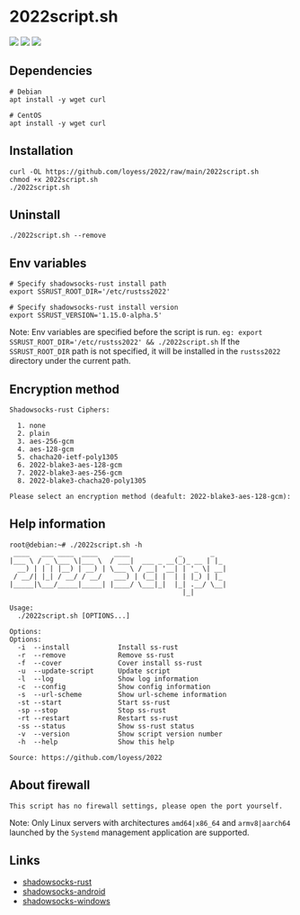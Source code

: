 # 2022script.sh
![](https://img.shields.io/github/stars/loyess/2022.svg)
![](https://img.shields.io/github/forks/loyess/2022.svg) 
![](https://img.shields.io/github/license/loyess/2022.svg)  

## Dependencies
```
# Debian
apt install -y wget curl

# CentOS
apt install -y wget curl
```

## Installation
```
curl -OL https://github.com/loyess/2022/raw/main/2022script.sh
chmod +x 2022script.sh
./2022script.sh
```

## Uninstall
```
./2022script.sh --remove
```

## Env variables
```
# Specify shadowsocks-rust install path
export SSRUST_ROOT_DIR='/etc/rustss2022'

# Specify shadowsocks-rust install version
export SSRUST_VERSION='1.15.0-alpha.5'
```
Note: Env variables are specified before the script is run. `eg: export SSRUST_ROOT_DIR='/etc/rustss2022' && ./2022script.sh` If the `SSRUST_ROOT_DIR` path is not specified, it will be installed in the `rustss2022` directory under the current path.

## Encryption method
```
Shadowsocks-rust Ciphers: 

  1. none
  2. plain
  3. aes-256-gcm
  4. aes-128-gcm
  5. chacha20-ietf-poly1305
  6. 2022-blake3-aes-128-gcm
  7. 2022-blake3-aes-256-gcm
  8. 2022-blake3-chacha20-poly1305

Please select an encryption method (deafult: 2022-blake3-aes-128-gcm):
```

## Help information
```
root@debian:~# ./2022script.sh -h
 ____   ___ ____  ____    ____            _       _   
|___ \ / _ \___ \|___ \  / ___|  ___ _ __(_)_ __ | |_ 
  __) | | | |__) | __) | \___ \ / __| '__| | '_ \| __|
 / __/| |_| / __/ / __/   ___) | (__| |  | | |_) | |_ 
|_____|\___/_____|_____| |____/ \___|_|  |_| .__/ \__|
                                           |_|        

Usage: 
  ./2022script.sh [OPTIONS...]

Options: 
Options: 
  -i  --install            Install ss-rust
  -r  --remove             Remove ss-rust
  -f  --cover              Cover install ss-rust
  -u  --update-script      Update script
  -l  --log                Show log information
  -c  --config             Show config information
  -s  --url-scheme         Show url-scheme information
  -st --start              Start ss-rust
  -sp --stop               Stop ss-rust
  -rt --restart            Restart ss-rust
  -ss --status             Show ss-rust status
  -v  --version            Show script version number
  -h  --help               Show this help

Source: https://github.com/loyess/2022
```

## About firewall
```
This script has no firewall settings, please open the port yourself.
```

Note: Only Linux servers with architectures `amd64|x86_64` and `armv8|aarch64` launched by the `Systemd` management application are supported.

## Links
- [shadowsocks-rust](https://github.com/shadowsocks/shadowsocks-rust)
- [shadowsocks-android](<https://github.com/shadowsocks/shadowsocks-android>)
- [shadowsocks-windows](<https://github.com/shadowsocks/shadowsocks-windows>)
